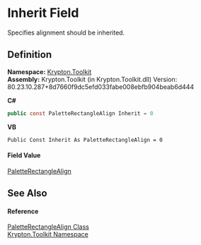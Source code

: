 # Inherit Field


Specifies alignment should be inherited.



## Definition
**Namespace:** <a href="79d2eac2-21f4-54ff-7552-b20c33c30600.md">Krypton.Toolkit</a>  
**Assembly:** Krypton.Toolkit (in Krypton.Toolkit.dll) Version: 80.23.10.287+8d7660f9dc5efd033fabe008ebfb904beab6d444

**C#**
``` C#
public const PaletteRectangleAlign Inherit = 0
```
**VB**
``` VB
Public Const Inherit As PaletteRectangleAlign = 0
```



#### Field Value
<a href="a08dda3c-812d-0f91-9954-af55a04393ca.md">PaletteRectangleAlign</a>

## See Also


#### Reference
<a href="a08dda3c-812d-0f91-9954-af55a04393ca.md">PaletteRectangleAlign Class</a>  
<a href="79d2eac2-21f4-54ff-7552-b20c33c30600.md">Krypton.Toolkit Namespace</a>  
